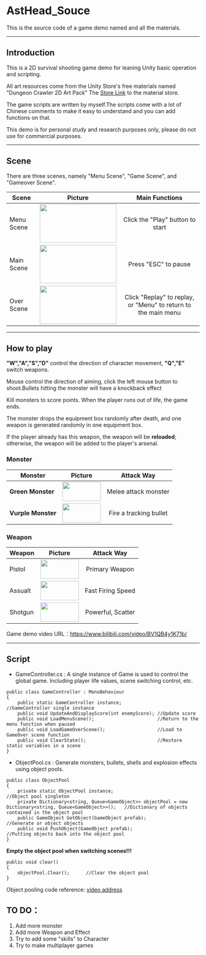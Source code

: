 # AstHead_Souce

This is the source code of a game demo named <AstHead> and all the materials.
 ***
 ## Introduction
 This is a 2D survival shooting game demo for leaning Unity basic operation and scripting.
 
 All art resources come from the Unity Store's free materials named "Dungeon Crawler 2D Art Pack"
 The [Store Link](https://assetstore.unity.com/packages/templates/packs/dungeon-crawler-2d-art-pack-130827?locale=zh-EN) to the material store.
 
 The game scripts are written by myself.The scripts come with a lot of Chinese comments to make it easy to understand and you can add functions on that.
 
 This demo is for personal study and research purposes only, please do not use for commercial purposes.
 ***
 ## Scene
 There are three scenes, namely "Menu Scene", "Game Scene", and "Gameover Scene".
 
 | **Scene**|**Picture** |**Main Functions**|
 | --------------|:--------------: | :--------------:|
 | Menu Scene|<img width="200" height="100" src="https://raw.githubusercontent.com/YukinoKyoU/AstHead_SouceCode/main/Sample/Scene/Menu.png"/>|Click the "Play" button to start|
 | Main Scene|<img width="200" height="100" src="https://raw.githubusercontent.com/YukinoKyoU/AstHead_SouceCode/main/Sample/Scene/Main.jpg"/>|Press "ESC" to pause|
 | Over Scene|<img width="200" height="100" src="https://raw.githubusercontent.com/YukinoKyoU/AstHead_SouceCode/main/Sample/Scene/Over.jpg"/>|Click "Replay" to replay, or "Menu" to return to the main menu|
 
 ***
 ## How to play
 
 **"W","A","S","D"** control the direction of character movement, **"Q","E"** switch weapons. 
 
 Mouse control the direction of aiming, click the left mouse button to shoot.Bullets hitting the monster will have a knockback effect
 
 Kill monsters to score points. When the player runs out of life, the game ends.
 
 The monster drops the equipment box randomly after death, and one weapon is generated randomly in one equipment box.
 
 If the player already has this weapon, the weapon will be **reloaded**; otherwise, the weapon will be added to the player's arsenal.
 
 ### Monster
 
 | **Monster**|**Picture**|**Attack Way**|
 | --------------|:--------------: | :--------------:|
 | **Green Monster**|<img width="100" height="50" src="https://raw.githubusercontent.com/YukinoKyoU/AstHead_SouceCode/main/Sample/Monster/Monster1.png"/>|Melee attack monster|
 | **Vurple  Monster**|<img width="100" height="50" src="https://raw.githubusercontent.com/YukinoKyoU/AstHead_SouceCode/main/Sample/Monster/Monster2.png"/>|Fire a tracking bullet|
 
 ### Weapon
 
 | **Weapon**|**Picture**|**Attack Way**|
 | --------------|:--------------: | :--------------:|
 | Pistol|<img width="100" height="50" src="https://raw.githubusercontent.com/YukinoKyoU/AstHead_SouceCode/main/Sample/Weapon/Pistol.png"/>|Primary Weapon|
 | Assualt|<img width="100" height="50" src="https://raw.githubusercontent.com/YukinoKyoU/AstHead_SouceCode/main/Sample/Weapon/Assualt.png"/>|Fast Firing Speed|
 | Shotgun|<img width="100" height="50" src="https://raw.githubusercontent.com/YukinoKyoU/AstHead_SouceCode/main/Sample/Weapon/Shotgun.png"/>|Powerful, Scatter|
 
 
 Game demo video URL：https://www.bilibili.com/video/BV1QB4y1K71b/
 
 ***
 ## Script
 - GameController.cs : A single instance of Game is used to control the global game. Including player life values, scene switching control, etc.
 ```
 public class GameController : MonoBehaviour
 {
     public static GameController instance;             //GameController single instance
     public void UpdateAndDisplayScore(int enemyScore); //Update score
     public void LoadMenuScene();                       //Return to the menu function when paused
     public void LoadGameOverScene();                   //Load to GameOver scene function
     public void ClearState();                          //Restore static variables in a scene
 }
 ```
 - ObjectPool.cs : Generate monsters, bullets, shells and explosion effects using object pools. 
 ```
 public class ObjectPool
 {
     private static ObjectPool instance;                                                                       //Object pool singleton
     private Dictionary<string, Queue<GameObject>> objectPool = new Dictionary<string, Queue<GameObject>>();   //Dictionary of objects contained in the object pool
     public GameObject GetObject(GameObject prefab);                                                           //Generate or object objects
     public void PushObject(GameObject prefab);                                                                //Putting objects back into the object pool
 }
 ```
 
 **Empty the object pool when switching scenes!!!**
 ```
 public void clear()
 {
     objectPool.Clear();      //Clear the object pool
 }
 ```
 Object pooling code reference: [video address](https://www.bilibili.com/video/BV1xb4y1D7PZ)
 
 ## TO DO：
 1. Add more monster
 2. Add more Weapon and Effect
 3. Try to add some "skills" to Character
 4. Try to make multiplayer games
 
 
 

 
 
 
 
